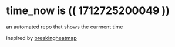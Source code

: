 # time_now is (( 1712725200049 ))

an automated repo that shows the currnent time

inspired by [breakingheatmap](https://github.com/breakingheatmap/breakingheatmap)